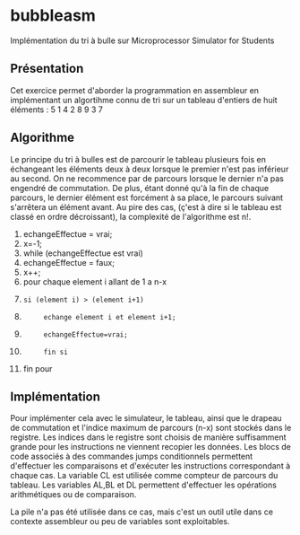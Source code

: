 # bubbleasm
Implémentation du tri à bulle sur Microprocessor Simulator for Students

## Présentation
Cet exercice permet d'aborder la programmation en assembleur en implémentant un algortihme connu de tri sur un tableau d'entiers de huit éléments : 5 1 4 2 8 9 3 7

## Algorithme
Le principe du tri à bulles est de parcourir le tableau plusieurs fois en échangeant les éléments deux à deux lorsque le premier n'est pas inférieur au second.
On ne recommence par de parcours lorsque le dernier n'a pas engendré de commutation.
De plus, étant donné qu'à la fin de chaque parcours, le dernier élément est forcément à sa place, le parcours suivant s'arrêtera un élément avant.
Au pire des cas, (ç'est à dire si le tableau est classé en ordre décroissant), la complexité de l'algorithme est n!.

1. echangeEffectue = vrai;
2. x=-1;
2. while (echangeEffectue est vrai)
3. echangeEffectue = faux;
4. x++;
2. pour chaque element i allant de 1 a n-x
3.     si (element i) > (element i+1)
4.          echange element i et element i+1;
5.          echangeEffectue=vrai;
5. 			fin si
6. fin pour



## Implémentation
Pour implémenter cela avec le simulateur, le tableau, ainsi que le drapeau de commutation et l'indice maximum de parcours (n-x) sont stockés dans le registre.
Les indices dans le registre sont choisis de manière suffisamment grande pour les instructions ne viennent recopier les données.
Les blocs de code associés à des commandes jumps conditionnels permettent d'effectuer les comparaisons et d'exécuter les instructions correspondant à chaque cas.
La variable CL est utilisée comme compteur de parcours du tableau.
Les variables AL,BL et DL permettent d'effectuer les opérations arithmétiques ou de comparaison.

La pile n'a pas été utilisée dans ce cas, mais c'est un outil utile dans ce contexte assembleur ou peu de variables sont exploitables.


